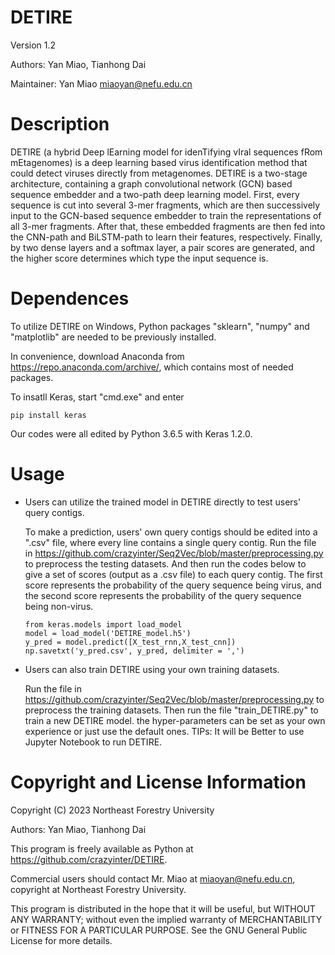 # DETIRE
Version 1.2

Authors: Yan Miao, Tianhong Dai

Maintainer: Yan Miao miaoyan@nefu.edu.cn

# Description
DETIRE (a hybrid Deep lEarning model for idenTifying vIral sequences fRom mEtagenomes) is a deep learning based virus identification method that could detect viruses directly from metagenomes. DETIRE is a two-stage architecture, containing a graph convolutional network (GCN) based sequence embedder and a two-path deep learning model. First, every sequence is cut into several 3-mer fragments, which are then successively input to the GCN-based sequence embedder to train the representations of all 3-mer fragments. After that, these embedded fragments are then fed into the CNN-path and BiLSTM-path to learn their features, respectively. Finally, by two dense layers and a softmax layer, a pair scores are generated, and the higher score determines which type the input sequence is. 

# Dependences
To utilize DETIRE on Windows, Python packages "sklearn", "numpy" and "matplotlib" are needed to be previously installed.

In convenience, download Anaconda from https://repo.anaconda.com/archive/, which contains most of needed packages.

To insatll Keras, start "cmd.exe" and enter <br>
```
pip install keras
```
Our codes were all edited by Python 3.6.5 with Keras 1.2.0.

# Usage
* Users can utilize the trained model in DETIRE directly to test users' query contigs.

  To make a prediction, users' own query contigs should be edited into a ".csv" file, where every line contains a single query contig. Run the file in https://github.com/crazyinter/Seq2Vec/blob/master/preprocessing.py to preprocess the testing datasets. And then run the codes below to give a set of scores (output as a .csv file) to each query contig. The first score represents the probability of the query sequence being virus, and the second score represents the probability of the query sequence being non-virus.
   ```
   from keras.models import load_model
   model = load_model('DETIRE_model.h5')
   y_pred = model.predict([X_test_rnn,X_test_cnn])
   np.savetxt('y_pred.csv', y_pred, delimiter = ',')  
   ```
* Users can also train DETIRE using your own training datasets.

  Run the file in https://github.com/crazyinter/Seq2Vec/blob/master/preprocessing.py to preprocess the training datasets. Then run the file "train_DETIRE.py" to train a new DETIRE model. the hyper-parameters can be set as your own experience or just use the default ones.
  TIPs: It will be Better to use Jupyter Notebook to run DETIRE.
  

# Copyright and License Information
Copyright (C) 2023 Northeast Forestry University

Authors: Yan Miao, Tianhong Dai

This program is freely available as Python at https://github.com/crazyinter/DETIRE.

Commercial users should contact Mr. Miao at miaoyan@nefu.edu.cn, copyright at Northeast Forestry University.

This program is distributed in the hope that it will be useful, but WITHOUT ANY WARRANTY; without even the implied warranty of MERCHANTABILITY or FITNESS FOR A PARTICULAR PURPOSE. See the GNU General Public License for more details.

